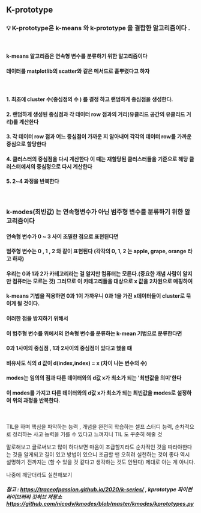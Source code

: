 

## K-prototype

### :bulb: K-prototype은 k-means 와 k-prototype 을 결합한 알고리즘이다 .

&nbsp;

#### k-means 알고리즘은 연속형 변수를 분류하기 위한 알고리즘이다
#### 데이터를 matplotlib의 scatter와 같은 메서드로 흩뿌렸다고 하자
&nbsp;
#### 1. 최초에 cluster 수(중심점의 수 ) 를 결정 하고 랜덤하게 중심점을 생성한다. 
#### 2. 랜덤하게 생성된 중심점과 각 데이터 row 점과의 거리(유클리드 공간의 유클리드 거리)를 계산한다
#### 3. 각 데이터 row 점과 어느 중심점이 가까운 지 알아내어 각각의 데이터 row를 가까운 중심으로 할당한다
#### 4. 클러스터의 중심점을 다시 계산한다 이 때는 재할당된 클러스터들을 기준으로 해당 클러스터에서의 중심정으로 다시 계산한다
#### 5. 2~4 과정을 반복한다
&nbsp;

### k-modes(최빈값) 는 연속형변수가 아닌 범주형 변수를 분류하기 위한 알고리즘이다

#### 연속형 변수가 0 ~ 3 사이 조밀한 점으로 표현된다면
#### 범주형 변수는 0 , 1 , 2 와 같이 표현된다 (각각의 0, 1, 2 는 apple, grape, orange 라고 하자)
#### 우리는 0과 1과 2가 카테고리라는 걸 알지만 컴퓨터는 모른다.(중요한 개념 사람이 알지만 컴퓨터는 모르는 것) 그러므로 이 카테고리들을 대상으로 x 값을 2차원으로 매핑하여
#### k-means 기법을 적용하면 0과 1이 가까우니 0과 1을 가진 x데이터들이 cluster로 묶이게 될 것이다.
#### 이러한 점을 방지하기 위해서 
#### 이 범주형 변수를 위에서의 연속형 변수를 분류하는 k-mean 기법으로 분류한다면
#### 0과 1사이의 중심점 , 1과 2사이의 중심점이 있다고 했을 떄
#### 비유사도 식의 d 값이 d(index,index) = x (차이 나는 변수의 수) 
#### modes는 임의의 점과 다른 데이터와의 d값 x가 최소가 되는 '최빈값을 의미'한다
#### 이 modes를 가지고 다른 데이터와의 d값 x가 최소가 되는 최빈값을 modes로 설정하여 위의 과정을 반복한다.



&nbsp;



TIL을 하며 핵심을 파악하는 능력 , 개념을 완전히 학습하는 셀프 스터디 능력, 순차적으로 정리하는 사고 능력을 기를 수 있다고 느껴지니 TIL 도 꾸준히 해줄 것
 
말로해보고 글로써보고 많이 하다보면 마음이 조급할지라도 순차적인 것을 따라야한다는 것을 알게되고 길이 있고 방법이 있으니 조급할 땐 오히려 실천하는 것이 좋다 
역시 설명하기 전까지는 (할 수 있을 것 같다고 생각하는 것도 안된다) 제대로 아는 게 아니다.


나중에 깨닫더라도 실천해보기


##### 참고 : https://traceofpassion.github.io/2020/k-series/ , kprototype 파이썬 라이브러리 깃허브 저장소 https://github.com/nicodv/kmodes/blob/master/kmodes/kprototypes.py
